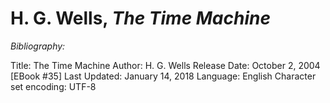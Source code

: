 # H. G. Wells, *The Time Machine*

_Bibliography:_

Title: The Time Machine
Author: H. G. Wells
Release Date: October 2, 2004 [EBook #35]
Last Updated: January 14, 2018
Language: English
Character set encoding: UTF-8

